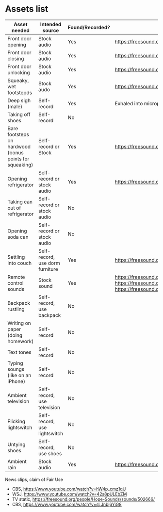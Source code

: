 # Assets list

| Asset needed | Intended source | Found/Recorded? | From where?
| ------------ | --------------- | --------------- | ----------- |
| Front door opening | Stock audio | Yes | https://freesound.org/people/JakLocke/sounds/261091/ |
| Front door closing | Stock audio | Yes | https://freesound.org/people/JakLocke/sounds/261091/ |
| Front door unlocking | Stock audio | Yes | https://freesound.org/people/angelkunev/sounds/519065/ |
| Squeaky, wet footstepds | Stock audo | Yes | https://freesound.org/people/j1987/sounds/335760/ |
| Deep sigh (male) | Self-record | Yes | Exhaled into microphone |
| Taking off shoes | Self-record | No | |
| Bare footsteps on hardwood (bonus points for squeaking) | Self-record or Stock | Yes | https://freesound.org/people/16H_Panska_Skerl_Jan/sounds/499061/ |
| Opening refrigerator | Self-record or stock audio | Yes | https://freesound.org/people/brytonentertainment/sounds/369175/ |
| Taking can out of refrigerator | Self-record or stock audio | No |
| Opening soda can | Self-record or stock audio | No | 
| Settling into couch | Self-record, use dorm furniture | Yes | https://freesound.org/people/sidequesting/sounds/541544/ |
| Remote control sounds | Stock sound | Yes | https://freesound.org/people/redjim/sounds/32578/, https://freesound.org/people/planetcomedy/sounds/334137/ https://freesound.org/people/SpliceSound/sounds/188197/ |
| Backpack rustling | Self-record, use backpack | No | |
| Writing on paper (doing homework) | Self-record | No | |
| Text tones | Self-record | No | |
| Typing soungs (like on an iPhone) | Self-record | No | |
| Ambient television | Self-record, use television | No | |
| Flicking lightswitch | Self-record, use lightswitch | No | |
| Untying shoes | Self-record, use shoes | No | |
| Ambient rain | Stock audio | Yes | https://freesound.org/people/Vincent2Cent/sounds/346946/ |

News clips, claim of Fair Use
- CBS, https://www.youtube.com/watch?v=hW4p_cmz1qU
- WSJ, https://www.youtube.com/watch?v=42s8pULEbZM
- TV static, https://freesound.org/people/Hope-Sounds/sounds/502666/
- CBS, https://www.youtube.com/watch?v=sLJnbj6YiG8